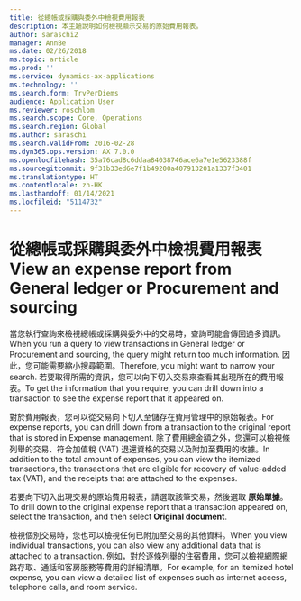 ```yaml
---
title: 從總帳或採購與委外中檢視費用報表
description: 本主題說明如何檢視顯示交易的原始費用報表。
author: saraschi2
manager: AnnBe
ms.date: 02/26/2018
ms.topic: article
ms.prod: ''
ms.service: dynamics-ax-applications
ms.technology: ''
ms.search.form: TrvPerDiems
audience: Application User
ms.reviewer: roschlom
ms.search.scope: Core, Operations
ms.search.region: Global
ms.author: saraschi
ms.search.validFrom: 2016-02-28
ms.dyn365.ops.version: AX 7.0.0
ms.openlocfilehash: 35a76cad8c6ddaa84038746ace6a7e1e5623388f
ms.sourcegitcommit: 9f31b33ed6e7f1b49200a407913201a1337f3401
ms.translationtype: HT
ms.contentlocale: zh-HK
ms.lasthandoff: 01/14/2021
ms.locfileid: "5114732"
---
```

# <a name="view-an-expense-report-from-general-ledger-or-procurement-and-sourcing"></a><span data-ttu-id="a03f6-103">從總帳或採購與委外中檢視費用報表</span><span class="sxs-lookup"><span data-stu-id="a03f6-103">View an expense report from General ledger or Procurement and sourcing</span></span>

<span data-ttu-id="a03f6-104">當您執行查詢來檢視總帳或採購與委外中的交易時，查詢可能會傳回過多資訊。</span><span class="sxs-lookup"><span data-stu-id="a03f6-104">When you run a query to view transactions in General ledger or Procurement and sourcing, the query might return too much information.</span></span> <span data-ttu-id="a03f6-105">因此，您可能需要縮小搜尋範圍。</span><span class="sxs-lookup"><span data-stu-id="a03f6-105">Therefore, you might want to narrow your search.</span></span> <span data-ttu-id="a03f6-106">若要取得所需的資訊，您可以向下切入交易來查看其出現所在的費用報表。</span><span class="sxs-lookup"><span data-stu-id="a03f6-106">To get the information that you require, you can drill down into a transaction to see the expense report that it appeared on.</span></span>

<span data-ttu-id="a03f6-107">對於費用報表，您可以從交易向下切入至儲存在費用管理中的原始報表。</span><span class="sxs-lookup"><span data-stu-id="a03f6-107">For expense reports, you can drill down from a transaction to the original report that is stored in Expense management.</span></span> <span data-ttu-id="a03f6-108">除了費用總金額之外，您還可以檢視條列舉的交易、符合加值稅 (VAT) 退還資格的交易以及附加至費用的收據。</span><span class="sxs-lookup"><span data-stu-id="a03f6-108">In addition to the total amount of expenses, you can view the itemized transactions, the transactions that are eligible for recovery of value-added tax (VAT), and the receipts that are attached to the expenses.</span></span>

<span data-ttu-id="a03f6-109">若要向下切入出現交易的原始費用報表，請選取該筆交易，然後選取 **原始單據**。</span><span class="sxs-lookup"><span data-stu-id="a03f6-109">To drill down to the original expense report that a transaction appeared on, select the transaction, and then select **Original document**.</span></span>

<span data-ttu-id="a03f6-110">檢視個別交易時，您也可以檢視任何已附加至交易的其他資料。</span><span class="sxs-lookup"><span data-stu-id="a03f6-110">When you view individual transactions, you can also view any additional data that is attached to a transaction.</span></span> <span data-ttu-id="a03f6-111">例如，對於逐條列舉的住宿費用，您可以檢視網際網路存取、通話和客房服務等費用的詳細清單。</span><span class="sxs-lookup"><span data-stu-id="a03f6-111">For example, for an itemized hotel expense, you can view a detailed list of expenses such as internet access, telephone calls, and room service.</span></span>
